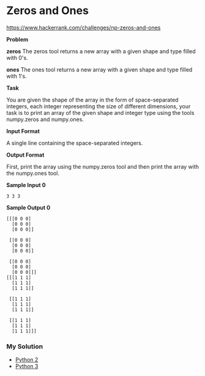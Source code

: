 # Zeros and Ones

https://www.hackerrank.com/challenges/np-zeros-and-ones

**Problem**

**zeros**
The zeros tool returns a new array with a given shape and type filled with 0's.

**ones**
The ones tool returns a new array with a given shape and type filled with 1's.

**Task**

You are given the shape of the array in the form of space-separated integers, each integer representing the size of different 
dimensions, your task is to print an array of the given shape and integer type using the tools numpy.zeros and numpy.ones.

**Input Format**
    
A single line containing the space-separated integers.

**Output Format**

First, print the array using the numpy.zeros tool and then print the array with the numpy.ones tool.

**Sample Input 0**

```
3 3 3
```

**Sample Output 0**

```
[[[0 0 0]
  [0 0 0]
  [0 0 0]]

 [[0 0 0]
  [0 0 0]
  [0 0 0]]

 [[0 0 0]
  [0 0 0]
  [0 0 0]]]
[[[1 1 1]
  [1 1 1]
  [1 1 1]]

 [[1 1 1]
  [1 1 1]
  [1 1 1]]

 [[1 1 1]
  [1 1 1]
  [1 1 1]]]
```

### My Solution

- [Python 2](python2.py)
- [Python 3](python3.py)
